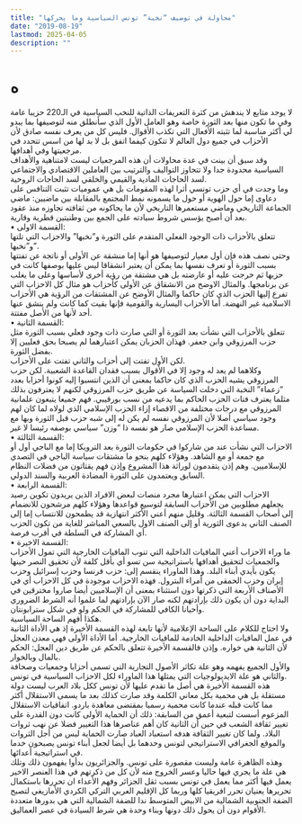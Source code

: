 ```yaml
---
title: "محاولة في توصيف “نخبة” تونس السياسية وما يحركها"
date: "2019-08-19"
lastmod: 2025-04-05
description: ""
---
```

# **ه**

لا يوجد متابع لا يندهش من كثرة التعريفات الذاتية للنخب السياسية في الـ220 حزيبا عامة وفي ما تكون منها بعد الثورة خاصة وهو العامل الأول الذي سأنطلق منه لتوصيفها بما يبدو لي أكثر مناسبة لما تثبته الأفعال التي تكذب الأقوال. فليس كل من يعرف نفسه صادق لأن الأحزاب في جميع دول العالم لا تتكون كيفما اتفق بل لا بد لها من اسس تتحدد في مرجعيتها وفي أهدافها.  
وقد سبق أن بينت في عدة محاولات أن هذه المرجعيات ليست لامتناهية والأهداف السياسية محدودة جدا ولا تتجاوز التواليف والترتيب بين العاملين الاقتصادي والاجتماعي لسد الحاجات المادية والقيمي والخلقي لسد الحاجات الروحية.  
وما وجدت في أي حزب تونسي أثرا لهذه المقومات بل هي عموميات تثبت التنافس على دعاوى إما حول الهوية أو حول ما يسمونه نمط المجتمع بالمقابلة بين ماضيين: ماضي الجماعة التاريخي وماضي مستعمرها التاريخي لأن ما يحاكونه من ثقافته تجاوزه منذ عقود بعد أن أصبح يؤسس شروط سيادته على الجمع بين وطنيتين قطرية وقارية.  
• القسمة الاولى:  
تتعلق بالأحزاب ذات الوجود الفعلي المتقدم على الثورة و”نخبها” والاحزاب التي تلتها و”نخبها”.  
وحتى نصف هذه فإن أول معيار لتوصيفها هو أنها إما منشقة عن الأولى أو ناتجة عن تفتتها بسبب الثورة أو تعرف نفسها بما يمكن أن يعتبر انشقاقا ليس عليها بوصفها كانت في حزبها ثم خرجت عليه أو عارضته بل هي مشتقة من رؤية أخرى لأساسها وعلى ما يغلب عن برنامجها. والمثال الاوضح من الانشقاق عن الأولى كأحزاب هو مثال كل الاحزاب التي تفرع إليها الحزب الذي كان حاكما والمثال الأوضح عن المشتقات من الرؤية هي الأحزاب الاسلامية غير النهضة. أما الأحزاب اليسارية والقومية فإنها بقيت كما كانت ولم ينشق عنها أحد لأنها من الأصل مفتتة.  
• القسمة الثانية:  
تتعلق بالأحزاب التي نشأت بعد الثورة أو التي صارت ذات وجود فعلي بسبب الثورة مثل حزب المرزوقي وابن جعفر. فهذان الحزبان يمكن اعتبارهما لم يصبحا بحق فعليين إلا بفضل الثورة.  
لكن الأول تفتت إلى أحزاب والثاني تفتت على الأحزاب.  
وكلاهما لم يعد له وجود إلا في الأقوال بسبب فقدان القاعدة الشعبية. لكن حزب المرزوقي يشبه الحزب الذي كان حاكما بمعنى أن الذين انتسبوا إليه كونوا أحزابا بعدد “زعماء” النخبة التي دخلت السياسة عن طريق حزب المرزوقي لكنهم لا يعترفون بذلك مثلما يعترف فتات الحزب الحاكم بما يدعيه من نسب بورقيبي. فهم جميعا يتبعون علمانية المرزوقي مع درجات مختلفة من الاقصاء إزاء الحزب الإسلامي الذي لولاه لما كان لهم وجود سياسي أصلا لأن المرزوقي نفسه لم يكن له إلى شبه حزب قبل الثورة وبها مع مساعدة الحزب الإسلامي صار هو نفسه ذا “وزن” سياسي بوصفه رئيسا لا غير.  
• القسمة الثالثة:  
الاحزاب التي نشأت عند من شاركوا في حكومات الثورة بعد الترويكا إما مع الباجي أول أو مع جمعة أو مع الشاهد. وهؤلاء كلهم بنحو ما مشتقات سياسة الباجي في التصدي للإسلاميين. وهم إذن يتقدمون لوراثة هذا المشروع وإذن فهم يقتاتون من فضلات النظام السابق ويعتمدون على الثورة المضادة العربية والسند الدولي.  
• القسمة الرابعة:  
الاحزاب التي يمكن اعتبارها مجرد منصات لبعض الافراد الذين يريدون تكوين رصيد يجعلهم مطلوبين من الأحزاب السابقة لتوسيع قواعدها وهؤلاء كلهم مرشحون للانضمام إلى أصحاب القسمة الثالثة. وقليل منهم أعني الأكثر انتهازية قد يطمحون للانتساب إما إلى الصنف الثاني بدعوى الثورية أو إلى الصنف الاول بالسعي المباشر للغاية من تكون الحزب أي المشاركة في السلطة في أقرب فرصة.  
• القسمة الاخيرة:  
ما وراء الاحزاب أعني المافيات الداخلية التي تنوب المافيات الخارجية التي تمول الأحزاب والجمعيات لتحقيق أهدافها باستراتيجية سن تسو أي بأقل كلفة لأن تحقيق النصر حينها يكون بأيدي أبناء البلد. وهذا الماوراء ينقسم إلى: حزب فرنسا وحزب إسرائيل وحزب إيران وحزب الحمقى من أمراء البترول. فهذه الاحزاب موجودة في كل الاحزاب أي في الأصناف الأربعة التي ذكرتها دون استثناء بمعنى أن الإسلاميين أيضا صاروا مخترقين في البداية دون أن يكون ذلك بإرادتهم لكنه صار الآن بإرادتهم لما علموا أنه الشرط الضروري وأحيانا الكافي للمشاركة في الحكم ولو في شكل سترابونتان.  
هكذا أفهم الساحة السياسية.  
ولا احتاج للكلام على الساحة الإعلامية لأنها تابعة لهذه القسمة الأخيرة إذ هي الأداة الثانية في عمل المافيات الداخلية الخادمة للمافيات الخارجية. أما الأداة الأولى فهي معدن العجل لأن الثانية هي خواره. وإذن فالقسمة الأخيرة تتعلق بالحكم عن طريق دين العجل: الحكم بالمال وبالخوار.  
والأول الجميع يفهمه وهو علة تكاثر الأصول التجارية التي تسمى أحزابا وجمعيات وصحافة والثاني هو علة الايديولوجيات التي يمثلها هذا الماوراء لكل الاحزاب السياسية في تونس.  
هذه القسمة الأخيرة هي أصل ما تقدم عليها لأن تونس ككل بلاد العرب ليست دولة مستقلة بل هي محمية بكل معاني الكلمة وقد صارت كذلك بعد ما يسمى الاستقلال أكثر مما كانت قبله عندما كانت محمية رسميا بمقتضى معاهدة باردو. اتفاقيات الاستقلال المزعوم أسست لتبعية أعمق من السابقة: ذلك أن الحماية الأولى كانت دون القدرة على تغيير ثقافة الشعب في حين أن الثانية كان أهم عناصرها هذا التغيير فضلا عن نهب ثروات البلاد. ولما كان تغيير الثقافة هدفه استعباد العباد صارت الحماية ليس من أجل الثروات والموقع الجغرافي الاستراتيجي لتونس وحدهما بل أيضا لجعل أبناء تونس يصبحون خدما في استراتيجية أعدائها.  
وهذه الظاهرة عامة وليست مقصورة على تونس. والجزائريون بدأوا يفهمون ذلك وتلك هي علة ما يجري فيها حاليا وعسر الخروج منه لأن كل من ذكرتهم في هذا العنصر الاخير يعمل فيها أكثر مما يعمل في تونس بسبب ثقل الجزائر وفهم الأعداء ان تحررها باستكمال تحريرها يعنيان تحرر افريقيا كلها وربما كل الإقليم العربي التركي الكردي الأمازيغي لتصبح الضفة الجنوبية الشمالية من الابيض المتوسط ندا للضفة الشمالية التي هي بدورها متعددة الأقوام دون أن يحول ذلك دونها وبناء وحدة هي شرط السيادة في عصر العماليق.

###
